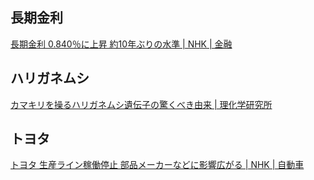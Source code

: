 ## 長期金利

[長期金利 0.840％に上昇 約10年ぶりの水準 | NHK | 金融](https://www3.nhk.or.jp/news/html/20231019/k10014230021000.html)

## ハリガネムシ

[カマキリを操るハリガネムシ遺伝子の驚くべき由来 | 理化学研究所](https://www.riken.jp/press/2023/20231020_1/index.html)

## トヨタ

[トヨタ 生産ライン稼働停止 部品メーカーなどに影響広がる | NHK | 自動車](https://www3.nhk.or.jp/news/html/20231019/k10014230691000.html)
